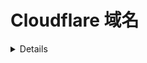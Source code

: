 # Cloudflare 域名

<details>

{% hint style="success" %}
学习和实践 AWS 黑客技术：<img src="/.gitbook/assets/image.png" alt="" data-size="line">[**HackTricks 培训 AWS 红队专家 (ARTE)**](https://training.hacktricks.xyz/courses/arte)<img src="/.gitbook/assets/image.png" alt="" data-size="line">\
学习和实践 GCP 黑客技术：<img src="/.gitbook/assets/image (2).png" alt="" data-size="line">[**HackTricks 培训 GCP 红队专家 (GRTE)**<img src="/.gitbook/assets/image (2).png" alt="" data-size="line">](https://training.hacktricks.xyz/courses/grte)

<details>

<summary>支持 HackTricks</summary>

* 检查[**订阅计划**](https://github.com/sponsors/carlospolop)!
* **加入** 💬 [**Discord 群组**](https://discord.gg/hRep4RUj7f) 或 [**电报群组**](https://t.me/peass) 或 **关注**我们的 **Twitter** 🐦 [**@hacktricks\_live**](https://twitter.com/hacktricks\_live)**.**
* 通过向 [**HackTricks**](https://github.com/carlospolop/hacktricks) 和 [**HackTricks Cloud**](https://github.com/carlospolop/hacktricks-cloud) github 仓库提交 PR 来分享黑客技巧。

</details>
{% endhint %}

在 Cloudflare 中配置的每个 TLD 中，都可以配置一些**常规设置和服务**。在本页中，我们将**分析每个部分与安全相关的设置**：

<figure><img src="../../.gitbook/assets/image (101).png" alt=""><figcaption></figcaption></figure>

## 概述

* [ ] 了解账户中服务的**使用情况**
* [ ] 查找**区域 ID** 和**账户 ID**

## 分析

* [ ] 在**`安全`**中检查是否有任何**速率限制**

## DNS

* [ ] 检查 DNS **记录**中的**有趣**（敏感？）数据
* [ ] 检查可能包含**敏感信息**的**子域**，仅基于**名称**（如 admin173865324.domin.com）
* [ ] 检查**未**被**代理**的网页
* [ ] 检查可以通过 CNAME 或 IP 地址**直接访问**的**代理网页**
* [ ] 检查是否启用了**DNSSEC**
* [ ] 检查所有 CNAME 中是否**使用了 CNAME 平铺**
* 这可能对**隐藏子域接管漏洞**和提高加载时间有所帮助
* [ ] 检查域名是否**不易受欺骗攻击**的

## **电子邮件**

待办事项

## Spectrum

待办事项

## SSL/TLS

### **概述**

* [ ] **SSL/TLS 加密**应为**完整**或**完全（严格）**。其他任何选项都会在某个时候发送**明文流量**。
* [ ] 应启用**SSL/TLS 推荐器**

### 边缘证书

* [ ] 应启用**始终使用 HTTPS**
* [ ] 应启用**HTTP 严格传输安全性 (HSTS)**
* [ ] **最低 TLS 版本**应为 1.2
* [ ] 应启用**TLS 1.3**
* [ ] 应启用**自动 HTTPS 重写**
* [ ] 应启用**证书透明监控**

## **安全**

* [ ] 在**`WAF`**部分，检查是否使用**防火墙**和**速率限制规则**以防止滥用。
* **`绕过`**操作将为请求**禁用 Cloudflare 安全**功能。不应使用此功能。
* [ ] 在**`页面防护`**部分，建议检查是否**已启用**，如果使用了任何页面
* [ ] 在**`API 防护`**部分，建议检查是否**已启用**，如果在 Cloudflare 中公开了任何 API
* [ ] 在**`DDoS`**部分，建议启用**DDoS 保护**
* [ ] 在**`设置`**部分：
* [ ] 检查**`安全级别`**是否为**中等**或更高
* [ ] 检查**`挑战通过率`**最多为 1 小时
* [ ] 检查**`浏览器完整性检查`**是否**已启用**
* [ ] 检查**`隐私通行证支持`**是否**已启用**

### **CloudFlare DDoS 保护**

* 如果可以，启用**机器人对抗模式**或**超级机器人对抗模式**。如果您正在保护某些通过程序访问的 API（例如从 JS 前端页面），您可能无法在不破坏该访问的情况下启用此功能。
* 在**WAF**中：您可以通过 URL 路径或**验证的机器人**（速率限制规则）创建**速率限制**，或者基于 IP、Cookie、引荐来源等**阻止访问**。因此，您可以阻止不来自网页或没有 Cookie 的请求。
* 如果攻击来自**验证的机器人**，至少**向机器人添加速率限制**。
* 如果攻击针对**特定路径**，作为预防机制，在此路径中添加**速率限制**。
* 您还可以在 WAF 中的**工具**中**列入白名单** IP 地址、IP 范围、国家或 ASNs。
* 检查**托管规则**是否还有助于防止漏洞利用。
* 在**工具**部分，您可以**阻止或向特定 IP** 和**用户代理**发出挑战。
* 在 DDoS 中，您可以**覆盖某些规则以使其更严格**。
* **设置**：将**安全级别**设置为**高**，如果您受到攻击，则设置为**受到攻击**，并确保**已启用浏览器完整性检查**。
* 在 Cloudflare 域名 -> 分析 -> 安全 -> 检查是否已启用**速率限制**
* 在 Cloudflare 域名 -> 安全 -> 事件 -> 检查是否检测到**恶意事件**

## 访问

{% content-ref url="cloudflare-zero-trust-network.md" %}
[cloudflare-zero-trust-network.md](cloudflare-zero-trust-network.md)
{% endcontent-ref %}

## 速度

_我找不到与安全相关的任何选项_

## 缓存

* [ ] 在**`配置`**部分考虑启用**CSAM 扫描工具**

## **工作程序路由**

_您应该已经检查了_ [_cloudflare 工作程序_](./#workers)

## 规则

待办事项

## 网络

* [ ] 如果启用了**`HTTP/2`**，应启用**`HTTP/2 到源`**
* [ ] 应启用**`HTTP/3（使用 QUIC）`**
* 如果您的**用户**的**隐私**很重要，请确保**已启用洋葱路由**

## **流量**

待办事项

## 自定义页面

* [ ] 可选择在触发与安全相关的错误时配置自定义页面（如阻止、速率限制或我受到攻击模式）
## 应用程序

TODO

## Scrape Shield

* [ ] 检查 **电子邮件地址混淆** 是否已**启用**
* [ ] 检查 **服务器端排除** 是否已**启用**

## **Zaraz**

TODO

## **Web3**

TODO

<details>

{% hint style="success" %}
学习并实践 AWS 黑客技术：<img src="/.gitbook/assets/image.png" alt="" data-size="line">[**HackTricks 培训 AWS 红队专家 (ARTE)**](https://training.hacktricks.xyz/courses/arte)<img src="/.gitbook/assets/image.png" alt="" data-size="line">\
学习并实践 GCP 黑客技术：<img src="/.gitbook/assets/image (2).png" alt="" data-size="line">[**HackTricks 培训 GCP 红队专家 (GRTE)**<img src="/.gitbook/assets/image (2).png" alt="" data-size="line">](https://training.hacktricks.xyz/courses/grte)

<details>

<summary>支持 HackTricks</summary>

* 检查 [**订阅计划**](https://github.com/sponsors/carlospolop)!
* **加入** 💬 [**Discord 群组**](https://discord.gg/hRep4RUj7f) 或 [**电报群组**](https://t.me/peass) 或 **关注** 我们的 **Twitter** 🐦 [**@hacktricks\_live**](https://twitter.com/hacktricks\_live)**.**
* 通过向 [**HackTricks**](https://github.com/carlospolop/hacktricks) 和 [**HackTricks Cloud**](https://github.com/carlospolop/hacktricks-cloud) github 仓库提交 PR 来分享黑客技巧。

</details>
{% endhint %}
